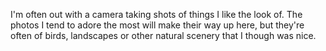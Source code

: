 I'm often out with a camera taking shots of things I like the look of. The photos I tend to adore the most will make their way up here, but they're often of birds, landscapes or other natural scenery that I though was nice. 